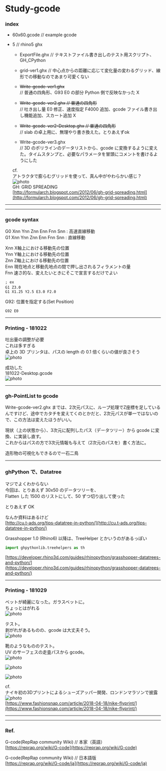# Study-gcode  

### index  

- 60x60.gcode // example gcode  

- 5 // rhino5 ghx  

  - ExportFile.ghx // テキストファイル書き出しのテスト用スクリプト、GH_CPython  

  - grid-ver1.ghx // 中心点からの距離に応じて変化量の変わるグリッド、線形での移動なのであまり可愛くない  

  - ~~Write-gcode-ver1.ghx~~  
    // 普通の四角形、G93 E0 の部分 Python 側で反映なかった X  
  - ~~Write-gcode-ver2.ghx // 普通の四角形~~  
    // 吐き出し量 E0 修正、速度指定 F4000 追加、gcode ファイル書き出し機能追加、スカート追加 X  
  - ~~Write-gcode-ver2-Desktop.ghx // 普通の四角形~~  
    // slab の卓上用に、無理やり書き換えた。とりあえずok  
  - Write-gcode-ver3.ghx  
    // 3D のポリラインのデータリストから、gcode に変換するように変えた。タイムスタンプと、必要なパラメータを冒頭にコメントを書けるようにした  



  cf.  
  アトラクタで膨らむグリッドを使って、真ん中がやわらかい感じ？  
  ![photo](grid.png)  
  GH: GRID SPREADING  
  [http://formularch.blogspot.com/2012/06/gh-grid-spreading.html](http://formularch.blogspot.com/2012/06/gh-grid-spreading.html)  



---  

---  


### gcode syntax  


G0 Xnn Ynn Znn Enn Fnn Snn : 高速直線移動  
G1 Xnn Ynn Znn Enn Fnn Snn : 直線移動  


Xnn X軸上における移動先の位置  
Ynn Y軸上における移動先の位置  
Znn Z軸上における移動先の位置  
Enn 現在地点と移動先地点の間で押し出されるフィラメントの量  
Fnn 速さ的な、変えたいときにそこで宣言するだけでよい  

```gcode
; ex
G1 Z3.0　
G1 X1.25 Y2.5 E3.0 F2.0

```





G92: 位置を指定する(Set Position)

```gcode
G92 E0
```


---  


### Printing - 181022  

吐出量の調整が必要  
これは多すぎる  
卓上の 3D プリンタは、パスの length の 0.1 倍くらいの値が良さそう  
![photo](photo/181022-01.jpg)  


成功した  
181022-Desktop.gcode  
![photo](photo/181022-02.jpg)  


---  


### gh-PointList to gcode  

Write-gcode-ver2.ghx までは、2次元パスに、ループ処理でZ座標を足しているんですけど、途中でカタチを変えてくのとかだと、2次元パスが単一ではないので、この方法は変えたほうがいい。  

現状（上の状態から）、3次元に配列したパス（データツリー）から gcode に変換、に実装し直す。  
これからはパスの方で3次元情報も与えて（2次元のパスを）書く方法に。

造形物の可視化もできるので一石二鳥  


---  


### ghPython で、Datatree  

マジでよくわからない  
今回は、とりあえず 30x50 のデータツリーを、  
Flatten した 1500 のリストにして、50 ずつ切り出して使った  

とりあえず OK  

なんか資料はあるけど  
[http://cu.t-ads.org/tips-datatree-in-python/](http://cu.t-ads.org/tips-datatree-in-python/)  

Grasshopper 1.0 (Rhino6) 以降は、TreeHelper とかいうのがあるっぽい  
```python
import ghpythonlib.treehelpers as th
```
[https://developer.rhino3d.com/guides/rhinopython/grasshopper-datatrees-and-python/](https://developer.rhino3d.com/guides/rhinopython/grasshopper-datatrees-and-python/)  


---  


### Printing - 181029  

ベットが綺麗になった。ガラスベットに。  
ちょっとはがれる  
![photo](photo/181029-01.jpg)

テスト。  
剥がれがあるものの、gcode は大丈夫そう。  
![photo](photo/181029-02.jpg)  

靴のようなもののテスト。  
UV のサーフェスの走査パスから gcode。  
![photo](photo/181029-03.jpg)  

![photo](photo/181029-04.jpg)  

![photo](photo/181029-05.jpg)  


cf.  
ナイキ初の3Dプリントによるシューズアッパー開発、ロンドンマラソンで披露  
![photo](photo/nike_flyprint.jpg)  
[https://www.fashionsnap.com/article/2018-04-18/nike-flyprint/](https://www.fashionsnap.com/article/2018-04-18/nike-flyprint/)  




---  

---


### Ref.  

G-code(RepRap community Wiki) // 本家（英語）  
[https://reprap.org/wiki/G-code](https://reprap.org/wiki/G-code)  

G-code(RepRap community Wiki) // 日本語版   
[https://reprap.org/wiki/G-code/ja](https://reprap.org/wiki/G-code/ja)
